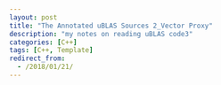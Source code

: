 ```yaml
---
layout: post
title: "The Annotated uBLAS Sources 2_Vector Proxy"
description: "my notes on reading uBLAS code3"
categories: [C++]
tags: [C++, Template]
redirect_from:
  - /2018/01/21/
---
```

